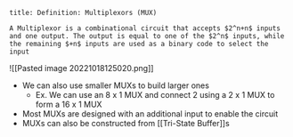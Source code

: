 ```ad-tldr
title: Definition: Multiplexors (MUX)

A Multiplexor is a combinational circuit that accepts $2^n+n$ inputs and one output. The output is equal to one of the $2^n$ inputs, while the remaining $+n$ inputs are used as a binary code to select the input
```

![[Pasted image 20221018125020.png]]

- We can also use smaller MUXs to build larger ones
	- Ex. We can use an 8 x 1 MUX and connect 2 using a 2 x 1 MUX to form a 16 x 1 MUX
- Most MUXs are designed with an additional input to enable the circuit
- MUXs can also be constructed from [[Tri-State Buffer]]s
